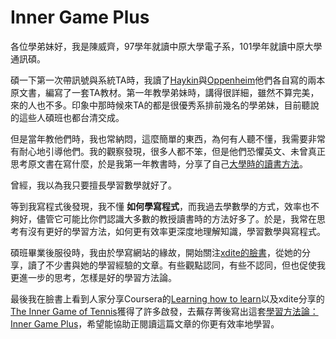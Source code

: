 # Inner Game Plus

各位學弟妹好，我是陳威齊，97學年就讀中原大學電子系，101學年就讀中原大學通訊碩。

碩一下第一次帶訊號與系統TA時，我讀了[Haykin](https://www.amazon.com/Signals-Systems-2nd-Simon-Haykin/dp/0471164747)與[Oppenheim](https://www.amazon.com/Signals-Systems-2nd-Alan-Oppenheim/dp/0138147574)他們各自寫的兩本原文書，編寫了一套TA教材。第一年教學弟妹時，講得很詳細，雖然不算完美，來的人也不多。印象中那時候來TA的都是很優秀系排前幾名的學弟妹，目前聽說的這些人碩班也都台清交成。

但是當年教他們時，我也常納悶，這麼簡單的東西，為何有人聽不懂，我需要非常有耐心地引導他們。我的觀察發現，很多人都不笨，但是他們恐懼英文、未曾真正思考原文書在寫什麼，於是我第一年教書時，分享了自己[大學時的讀書方法](http://nickwarm.logdown.com/posts/966300)。

曾經，我以為我只要擅長學習數學就好了。

等到我寫程式後發現，我不懂 **如何學寫程式**，而我過去學數學的方式，效率也不夠好，儘管它可能比你們認識大多數的教授讀書時的方法好多了。於是，我常在思考有沒有更好的學習方法，如何更有效率更深度地理解知識，學習數學與寫程式。

碩班畢業後服役時，我由於學寫網站的緣故，開始關注[xdite的臉書](https://www.facebook.com/xdite?fref=ts)，從她的分享，讀了不少書與她的學習經驗的文章。有些觀點認同，有些不認同，但也促使我更進一步的思考，怎樣是好的學習方法論。

最後我在臉書上看到人家分享Coursera的[Learning how to learn](https://www.coursera.org/learn/learning-how-to-learn)以及xdite分享的[The Inner Game of Tennis](https://www.amazon.com/Inner-Game-Tennis-Classic-Performance/dp/0679778314)獲得了許多啟發，去蕪存菁後寫出這套[學習方法論：Inner Game Plus](http://nickwarm.logdown.com/posts/966527)，希望能協助正閱讀這篇文章的你更有效率地學習。
